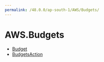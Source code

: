 ```yaml
---
permalink: /48.0.0/ap-south-1/AWS/Budgets/
---
```


# AWS.Budgets



* [Budget](Budget.md)
* [BudgetsAction](BudgetsAction.md)